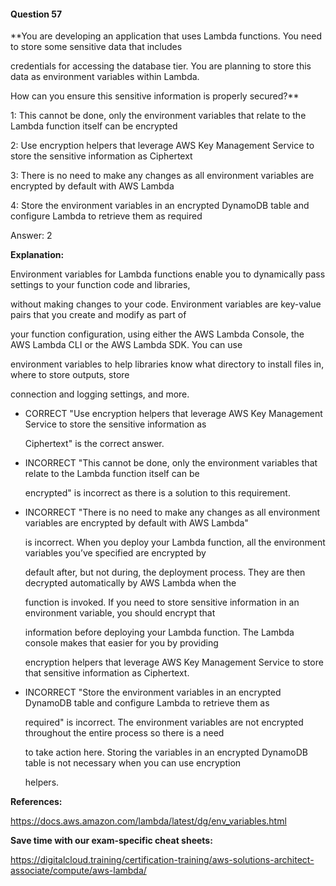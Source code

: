 #### Question  57


**You are developing an application that uses Lambda functions. You need to store some sensitive data that includes

credentials for accessing the database tier. You are planning to store this data as environment variables within Lambda.

How can you ensure this sensitive information is properly secured?**


1: This cannot be done, only the environment variables that relate to the Lambda function itself can be encrypted


2: Use encryption helpers that leverage AWS Key Management Service to store the sensitive information as Ciphertext


3: There is no need to make any changes as all environment variables are encrypted by default with AWS Lambda


4: Store the environment variables in an encrypted DynamoDB table and configure Lambda to retrieve them as required


Answer: 2


**Explanation:**


Environment variables for Lambda functions enable you to dynamically pass settings to your function code and libraries,

without making changes to your code. Environment variables are key-value pairs that you create and modify as part of

your function configuration, using either the AWS Lambda Console, the AWS Lambda CLI or the AWS Lambda SDK. You can use

environment variables to help libraries know what directory to install files in, where to store outputs, store

connection and logging settings, and more.


- CORRECT "Use encryption helpers that leverage AWS Key Management Service to store the sensitive information as

  Ciphertext" is the correct answer.


- INCORRECT "This cannot be done, only the environment variables that relate to the Lambda function itself can be

  encrypted" is incorrect as there is a solution to this requirement.


- INCORRECT "There is no need to make any changes as all environment variables are encrypted by default with AWS Lambda"

  is incorrect. When you deploy your Lambda function, all the environment variables you’ve specified are encrypted by

  default after, but not during, the deployment process. They are then decrypted automatically by AWS Lambda when the

  function is invoked. If you need to store sensitive information in an environment variable, you should encrypt that

  information before deploying your Lambda function. The Lambda console makes that easier for you by providing

  encryption helpers that leverage AWS Key Management Service to store that sensitive information as Ciphertext.


- INCORRECT "Store the environment variables in an encrypted DynamoDB table and configure Lambda to retrieve them as

  required" is incorrect. The environment variables are not encrypted throughout the entire process so there is a need

  to take action here. Storing the variables in an encrypted DynamoDB table is not necessary when you can use encryption

  helpers.


**References:**


https://docs.aws.amazon.com/lambda/latest/dg/env_variables.html


**Save time with our exam-specific cheat sheets:**


https://digitalcloud.training/certification-training/aws-solutions-architect-associate/compute/aws-lambda/

